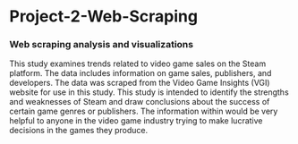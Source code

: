 # Project-2-Web-Scraping
### Web scraping analysis and visualizations

This study examines trends related to video game sales on the Steam platform. The data includes information on game sales, publishers, and developers. The data was scraped from the Video Game Insights (VGI) website for use in this study. This study is intended to identify the strengths and weaknesses of Steam and draw conclusions about the success of certain game genres or publishers. The information within would be very helpful to anyone in the video game industry trying to make lucrative decisions in the games they produce.